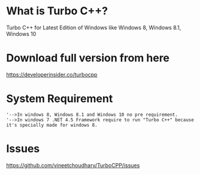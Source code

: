 What is Turbo C++?
===================
Turbo C++ for Latest Edition of Windows like Windows 8, Windows 8.1, Windows 10

Download full version from here
==================================
https://developerinsider.co/turbocpp


System Requirement
========================
    '-->In windows 8, Windows 8.1 and Windows 10 no pre requirement.
    '-->In windows 7 .NET 4.5 Framework require to run "Turbo C++" because it's specially made for windows 8.
    
Issues
=======================
https://github.com/vineetchoudhary/TurboCPP/issues
